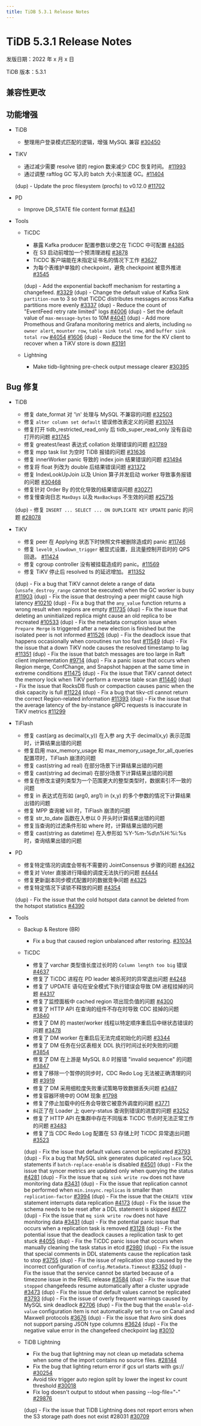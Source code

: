 ```yaml
---
title: TiDB 5.3.1 Release Notes
---
```


# TiDB 5.3.1 Release Notes

发版日期：2022 年 x 月 x 日

TiDB 版本：5.3.1

## 兼容性更改

## 功能增强

- TiDB

    - 整理用户登录模式匹配的逻辑，增强 MySQL 兼容 [#30450](https://github.com/pingcap/tidb/pull/30450)

- TiKV

    - 通过减少需要 resolve 锁的 region 数来减少 CDC 恢复时间。 [#11993](https://github.com/tikv/tikv/issues/11993)
    - 通过调整  raftlog GC 写入的 batch 大小来加速 GC。[#11404](https://github.com/tikv/tikv/issues/11404)

    (dup) - Update the proc filesystem (procfs) to v0.12.0 [#11702](https://github.com/tikv/tikv/issues/11702)

- PD

    - Improve DR_STATE file content format [#4341](https://github.com/tikv/pd/issues/4341)

- Tools

   - TiCDC

      - 暴露 Kafka producer 配置参数以使之在 TiCDC 中可配置 [#4385](https://github.com/pingcap/tiflow/issues/4385)
      - 在 S3 启动前增加一个预清理进程 [#3878](https://github.com/pingcap/tiflow/issues/3878)
      - TiCDC 客户端能在未指定证书名的情况下工作 [#3627](https://github.com/pingcap/tiflow/issues/3627)
      - 为每个表维护单独的 checkpoint，避免 checkpoint 被意外推进 [#3545](https://github.com/pingcap/tiflow/issues/3545)

      (dup) - Add the exponential backoff mechanism for restarting a changefeed. [#3329](https://github.com/pingcap/tiflow/issues/3329)
      (dup) - Change the default value of Kafka Sink `partition-num` to 3 so that TiCDC distributes messages across Kafka partitions more evenly [#3337](https://github.com/pingcap/tiflow/issues/3337)
      (dup) - Reduce the count of "EventFeed retry rate limited" logs [#4006](https://github.com/pingcap/tiflow/issues/4006)
      (dup) - Set the default value of `max-message-bytes` to 10M [#4041](https://github.com/pingcap/tiflow/issues/4041)
      (dup) - Add more Promethous and Grafana monitoring metrics and alerts, including `no owner alert`, `mounter row`, `table sink total row`, and `buffer sink total row` [#4054](https://github.com/pingcap/tiflow/issues/4054) [#1606](https://github.com/pingcap/tiflow/issues/1606)
      (dup) - Reduce the time for the KV client to recover when a TiKV store is down [#3191](https://github.com/pingcap/tiflow/issues/3191)

    - Lightning

        - Make tidb-lightning pre-check output message clearer [#30395](https://github.com/pingcap/tiflow/issues/30395)

## Bug 修复

- TiDB

    - 修复 date_format 对 '\n' 处理与 MySQL 不兼容的问题 [#32503](https://github.com/pingcap/tidb/pull/32503)
    - 修复 `alter column set default` 错误修改表定义的问题 [#31074](https://github.com/pingcap/tidb/issues/31074)
    - 修复打开 tidb_restricted_read_only 后 tidb_super_read_only 没有自动打开的问题 [#31745](https://github.com/pingcap/tidb/issues/31745)
    - 修复 greatest/least 表达式 collation 处理错误的问题 [#31789](https://github.com/pingcap/tidb/issues/31789)
    - 修复 mpp task list 为空时 TiDB 报错的问题 [#31636](https://github.com/pingcap/tidb/issues/31636)
    - 修复 innerWorker panic 导致的 index join 结果错误的问题 [#31494](https://github.com/pingcap/tidb/issues/31494)
    - 修复将 float 列改为 double 后结果错误问题 [#31372](https://github.com/pingcap/tidb/issues/31372)
    - 修复 IndexLookUpJoin 以及 Union 算子并发启动 worker 导致事务报错的问题 [#30468](https://github.com/pingcap/tidb/issues/30468)
    - 修复针对 Order By 的优化导致的结果错误问题 [#30271](https://github.com/pingcap/tidb/issues/30271)
    - 修复慢查询日志 `MaxDays` 以及 `MaxBackups` 不生效的问题 [#25716](https://github.com/pingcap/tidb/issues/25716)

    (dup) - 修复 `INSERT ... SELECT ... ON DUPLICATE KEY UPDATE` panic 的问题 [#28078](https://github.com/pingcap/tidb/issues/28078)

- TiKV

    - 修复 peer 在 Applying 状态下时快照文件被删除造成的 panic [#11746](https://github.com/tikv/tikv/issues/11746)
    - 修复 `level0_slowdown_trigger` 被显式设置，且流量控制开启时的 QPS 回退。 [#11424](https://github.com/tikv/tikv/issues/11424)
    - 修复 cgroup controller 没有被挂载造成的 panic。[#11569](https://github.com/tikv/tikv/issues/11569)
    - 修复 TiKV 停止后 resolved ts 的延迟增加。 [#11352](https://github.com/tikv/tikv/pull/11352)

    (dup) - Fix a bug that TiKV cannot delete a range of data (`unsafe_destroy_range` cannot be executed) when the GC worker is busy [#11903](https://github.com/tikv/tikv/issues/11903)
    (dup) - Fix the issue that destroying a peer might cause high latency [#10210](https://github.com/tikv/tikv/issues/10210)
    (dup) - Fix a bug that the `any_value` function returns a wrong result when regions are empty [#11735](https://github.com/tikv/tikv/issues/11735)
    (dup) - Fix the issue that deleting an uninitialized replica might cause an old replica to be recreated [#10533](https://github.com/tikv/tikv/issues/10533)
    (dup) - Fix the metadata corruption issue when `Prepare Merge` is triggered after a new election is finished but the isolated peer is not informed [#11526](https://github.com/tikv/tikv/issues/11526)
    (dup) - Fix the deadlock issue that happens occasionally when coroutines run too fast [#11549](https://github.com/tikv/tikv/issues/11549)
    (dup) - Fix the issue that a down TiKV node causes the resolved timestamp to lag [#11351](https://github.com/tikv/tikv/issues/11351)
    (dup) - Fix the issue that batch messages are too large in Raft client implementation [#9714](https://github.com/tikv/tikv/issues/9714)
    (dup) - Fix a panic issue that occurs when Region merge, ConfChange, and Snapshot happen at the same time in extreme conditions [#11475](https://github.com/tikv/tikv/issues/11475)
    (dup) - Fix the issue that TiKV cannot detect the memory lock when TiKV perform a reverse table scan [#11440](https://github.com/tikv/tikv/issues/11440)
    (dup) - Fix the issue that RocksDB flush or compaction causes panic when the disk capacity is full [#11224](https://github.com/tikv/tikv/issues/11224)
    (dup) - Fix a bug that tikv-ctl cannot return the correct Region-related information [#11393](https://github.com/tikv/tikv/issues/11393)
    (dup) - Fix the issue that the average latency of the by-instance gRPC requests is inaccurate in TiKV metrics [#11299](https://github.com/tikv/tikv/issues/11299)

- TiFlash

    - 修复 cast(arg as decimal(x,y)) 在入参 arg 大于 decimal(x,y) 表示范围时，计算结果出错的问题
    - 修复启用 max_memory_usage 和 max_memory_usage_for_all_queries 配置项时，TiFlash 崩溃的问题
    - 修复 cast(string ad real) 在部分场景下计算结果出错的问题
    - 修复 cast(string ad decimal) 在部分场景下计算结果出错的问题
    - 修复在修改主键列类型为一个范围更大的整型类型时，数据索引不一致的问题
    - 修复 in 表达式在形如 (arg0, arg1) in (x,y) 的多个参数的情况下计算结果出错的问题
    - 修复 MPP 查询被 kill 时，TiFlash 崩溃的问题
    - 修复 str_to_date 函数在入参以 0 开头时计算结果出错的问题
    - 修复当查询的过滤条件形如 where <string> 时，计算结果出错的问题
    - 修复 cast(string as datetime) 在入参形如 %Y-%m-%d\n%H:%i:%s 时，查询结果出错的问题

- PD

    - 修复特定情况的调度会带有不需要的 JointConsensus 步骤的问题 [#4362](https://github.com/tikv/pd/issues/4362)
    - 修复对 Voter 直接进行降级的调度无法执行的问题 [#4444](https://github.com/tikv/pd/issues/4444)
    - 修复更新副本同步模式配置时的数据竞争问题 [#4325](https://github.com/tikv/pd/issues/4325)
    - 修复特定情况下读锁不释放的问题 [#4354](https://github.com/tikv/pd/issues/4354)

    (dup) - Fix the issue that the cold hotspot data cannot be deleted from the hotspot statistics [#4390](https://github.com/tikv/pd/issues/4390)

- Tools

    - Backup & Restore (BR)

        - Fix a bug that caused region unbalanced after restoring. [#31034](https://github.com/pingcap/tiflow/issues/31034)

    - TiCDC

        - 修复了 varchar 类型值长度过长时的 `Column length too big` 错误 [#4637](https://github.com/pingcap/tiflow/issues/4637)
        - 修复了 TiCDC 进程在 PD leader 被杀死时的异常退出问题 [#4248](https://github.com/pingcap/tiflow/issues/4248)
        - 修复了 UPDATE 语句在安全模式下执行错误会导致 DM 进程挂掉的问题 [#4317](https://github.com/pingcap/tiflow/issues/4317)
        - 修复了监控面板中 cached region 项出现负值的问题 [#4300](https://github.com/pingcap/tiflow/issues/4300)
        - 修复了 HTTP API 在查询的组件不存在时导致 CDC 挂掉的问题 [#3840](https://github.com/pingcap/tiflow/issues/3840)
        - 修复了 DM 的 master/worker 线程以特定顺序重启后中继状态错误的问题 [#3478](https://github.com/pingcap/tiflow/issues/3478)
        - 修复了 DM worker 在重启后无法完成初始化的问题 [#3344](https://github.com/pingcap/tiflow/issues/3344)
        - 修复了 DM 任务在分区表相关 DDL 执行时间过长时失败的问题 [#3854](https://github.com/pingcap/tiflow/issues/3854)
        - 修复了 DM 在上游是 MySQL 8.0 时报错 "invalid sequence" 的问题 [#3847](https://github.com/pingcap/tiflow/issues/3847)
        - 修复了移除一个暂停的同步时，CDC Redo Log 无法被正确清理的问题 [#3919](https://github.com/pingcap/tiflow/pull/3919)
        - 修复了 DM 采用细粒度失败重试策略导致数据丢失问题 [#3487](https://github.com/pingcap/tiflow/issues/3487)
        - 修复容器环境中的 OOM 现象 [#1798](https://github.com/pingcap/tiflow/issues/1798)
        - 修复了停止加载中的任务会导致它被意外调度的问题 [#3771](https://github.com/pingcap/tiflow/issues/3771)
        - 纠正了在 Loader 上 query-status 查询到错误的进度的问题 [#3252](https://github.com/pingcap/tiflow/issues/3252)
        - 修复了 HTTP API 在集群中存在不同版本 TiCDC 节点时无法正常工作的问题 [#3483](https://github.com/pingcap/tiflow/issues/3483)
        - 修复了当 CDC Redo Log 配置在 S3 存储上时 TiCDC 异常退出问题 [#3523](https://github.com/pingcap/tiflow/issues/3523)

        (dup) - Fix the issue that default values cannot be replicated [#3793](https://github.com/pingcap/tiflow/issues/3793)
        (dup) - Fix a bug that MySQL sink generates duplicated `replace` SQL statements if `batch-replace-enable` is disabled [#4501](https://github.com/pingcap/tiflow/issues/4501)
        (dup) - Fix the issue that syncer metrics are updated only when querying the status [#4281](https://github.com/pingcap/tiflow/issues/4281)
        (dup) - Fix the issue that `mq sink write row` does not have monitoring data [#3431](https://github.com/pingcap/tiflow/issues/3431)
        (dup) - Fix the issue that replication cannot be performed when `min.insync.replicas` is smaller than `replication-factor` [#3994](https://github.com/pingcap/tiflow/issues/3994)
        (dup) - Fix the issue that the `CREATE VIEW` statement interrupts data replication [#4173](https://github.com/pingcap/tiflow/issues/4173)
        (dup) - Fix the issue the schema needs to be reset after a DDL statement is skipped [#4177](https://github.com/pingcap/tiflow/issues/4177)
        (dup) - Fix the issue that `mq sink write row` does not have monitoring data [#3431](https://github.com/pingcap/tiflow/issues/3431)
        (dup) - Fix the potential panic issue that occurs when a replication task is removed [#3128](https://github.com/pingcap/tiflow/issues/3128)
        (dup) - Fix the potential issue that the deadlock causes a replication task to get stuck [#4055](https://github.com/pingcap/tiflow/issues/4055)
        (dup) - Fix the TiCDC panic issue that occurs when manually cleaning the task status in etcd [#2980](https://github.com/pingcap/tiflow/issues/2980)
        (dup) - Fix the issue that special comments in DDL statements cause the replication task to stop [#3755](https://github.com/pingcap/tiflow/issues/3755)
        (dup) - Fix the issue of replication stop caused by the incorrect configuration of `config.Metadata.Timeout` [#3352](https://github.com/pingcap/tiflow/issues/3352)
        (dup) - Fix the issue that the service cannot be started because of a timezone issue in the RHEL release [#3584](https://github.com/pingcap/tiflow/issues/3584)
        (dup) - Fix the issue that `stopped` changefeeds resume automatically after a cluster upgrade [#3473](https://github.com/pingcap/tiflow/issues/3473)
        (dup) - Fix the issue that default values cannot be replicated [#3793](https://github.com/pingcap/tiflow/issues/3793)
        (dup) - Fix the issue of overly frequent warnings caused by MySQL sink deadlock [#2706](https://github.com/pingcap/tiflow/issues/2706)
        (dup) - Fix the bug that the `enable-old-value` configuration item is not automatically set to `true` on Canal and Maxwell protocols [#3676](https://github.com/pingcap/tiflow/issues/3676)
        (dup) - Fix the issue that Avro sink does not support parsing JSON type columns [#3624](https://github.com/pingcap/tiflow/issues/3624)
        (dup) - Fix the negative value error in the changefeed checkpoint lag [#3010](https://github.com/pingcap/tiflow/issues/3010)

    - TiDB Lightning

        - Fix the bug that lightning may not clean up metadata schema when some of the import contains no source files. [#28144](https://github.com/pingcap/tidb/issues/28144)
        - Fix the bug that lighting return error if gcs url starts with gs:// [#30254](https://github.com/pingcap/tidb/pull/30254)
        - Avoid tikv trigger auto region split by lower the ingest kv count threshold [#30018](https://github.com/pingcap/tidb/issues/30018)
        - Fix log doesn't output to stdout when passing --log-file="-" [#29876](https://github.com/pingcap/tiflow/issues/29876)

        (dup) - Fix the issue that TiDB Lightning does not report errors when the S3 storage path does not exist #28031 [#30709](https://github.com/pingcap/tiflow/issues/30709)
